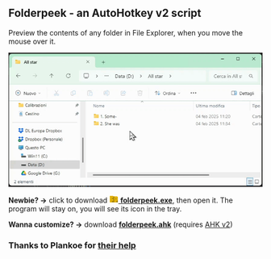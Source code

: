 ## Folderpeek - an AutoHotkey v2 script
Preview the contents of any folder in File Explorer, when you move the mouse over it.

![Demo](https://raw.githubusercontent.com/DavidBevi/folderpeek/refs/heads/main/folderpeek_demo.gif)

**Newbie? →** click to download [![icon](https://github.com/DavidBevi/folderpeek/blob/main/folderpeek_icon.png?raw=true) **folderpeek.exe**](https://github.com/DavidBevi/folderpeek/releases/download/v2/folderpeek_v2.exe), then open it. The program will stay on, you will see its icon in the tray. 

**Wanna customize? →** download [**folderpeek.ahk**](https://github.com/DavidBevi/folderpeek/releases/download/v2/folderpeek_v2.ahk) (requires [AHK v2](https://www.autohotkey.com))

### Thanks to Plankoe for [their help](https://www.reddit.com/r/AutoHotkey/comments/1igtojs/comment/masgznv/)
